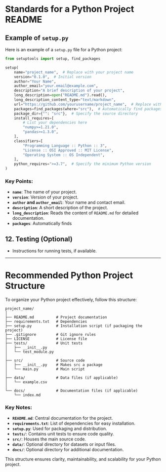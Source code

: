 # Standards for a Python Project README

## Example of `setup.py`

Here is an example of a `setup.py` file for a Python project:

```python
from setuptools import setup, find_packages

setup(
    name="project_name",  # Replace with your project name
    version="0.1.0",  # Initial version
    author="Your Name",
    author_email="your.email@example.com",
    description="A brief description of your project",
    long_description=open("README.md").read(),
    long_description_content_type="text/markdown",
    url="https://github.com/yourusername/project_name",  # Replace with your project's URL
    packages=find_packages(where="src"),  # Automatically find packages in the "src" directory
    package_dir={"": "src"},  # Specify the source directory
    install_requires=[
        # List your dependencies here
        "numpy>=1.21.0",
        "pandas>=1.3.0",
    ],
    classifiers=[
        "Programming Language :: Python :: 3",
        "License :: OSI Approved :: MIT License",
        "Operating System :: OS Independent",
    ],
    python_requires=">=3.7",  # Specify the minimum Python version
)
```

### Key Points:
- **`name`**: The name of your project.
- **`version`**: Version of your project.
- **`author` and `author_email`**: Your name and contact email.
- **`description`**: A short description of the project.
- **`long_description`**: Reads the content of `README.md` for detailed documentation.
- **`packages`**: Automatically finds

## 12. Testing (Optional)
- Instructions for running tests, if available.

---

# Recommended Python Project Structure

To organize your Python project effectively, follow this structure:

```
project_name/
│
├── README.md          # Project documentation
├── requirements.txt   # Dependencies
├── setup.py           # Installation script (if packaging the project)
├── .gitignore         # Git ignore rules
├── LICENSE            # License file
├── tests/             # Unit tests
│   ├── __init__.py
│   └── test_module.py
│
├── src/               # Source code
│   ├── __init__.py    # Makes src a package
│   └── main.py        # Main script
│
├── data/              # Data files (if applicable)
│   └── example.csv
│
└── docs/              # Documentation files (if applicable)
    └── index.md
```

### Key Notes:
- **`README.md`**: Central documentation for the project.
- **`requirements.txt`**: List of dependencies for easy installation.
- **`setup.py`**: Used for packaging and distribution.
- **`tests/`**: Contains unit tests to ensure code quality.
- **`src/`**: Houses the main source code.
- **`data/`**: Optional directory for datasets or input files.
- **`docs/`**: Optional directory for additional documentation.

This structure ensures clarity, maintainability, and scalability for your Python project.